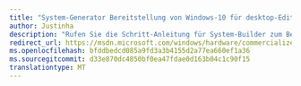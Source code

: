```yaml
---
title: "System-Generator Bereitstellung von Windows-10 für desktop-Editionen"
author: Justinha
description: "Rufen Sie die Schritt-Anleitung für System-Builder zum Bereitstellen von Windows 10 auf Desktopcomputern, Laptops und 2-in-1."
redirect_url: https://msdn.microsoft.com/windows/hardware/commercialize/manufacture/desktop/system-builder-deployment-of-windows-10-for-desktop-editions
ms.openlocfilehash: bfddbedcd085a9fd3a3b4155d2a77ea660ef1a36
ms.sourcegitcommit: d33e870dc4850bf0ea47fdae0d163b04c1c90f15
translationtype: MT
---
```

